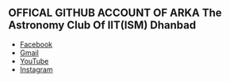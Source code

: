 ## OFFICAL GITHUB ACCOUNT OF ARKA The Astronomy Club Of IIT(ISM) Dhanbad

- [Facebook](https://www.facebook.com/ARKAiitism)
- [Gmail](arkaiitism@gmail.com)
- [YouTube](https://www.youtube.com/channel/UCHQb1JTUV9umHPS2WQThsvg)
- [Instagram](https://www.instagram.com/arka_iit_ism/)
